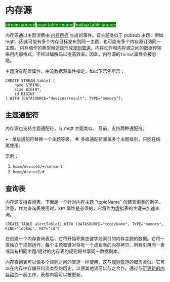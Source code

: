 # 内存源

<span style="background:green;color:white;">stream source</span>
<span style="background:green;color:white">scan table source</span>
<span style="background:green;color:white">lookup table source</span>

内存源通过主题消费由 [内存目标](../../sinks/builtin/memory.md) 生成的事件。该主题类似于 pubsub 主题，例如 mqtt，因此可能有多个内存目标发布到同一主题，也可能有多个内存源订阅同一主题。 内存动作的典型用途是形成[规则管道](../../rules/rule_pipeline.md)。内存动作和内存源之间的数据传输采用内部格式，不经过编解码以提高效率。因此，内存源的`format`属性会被忽略。

主题没有配置属性，由流数据源属性指定，如以下示例所示：

```text
CREATE STREAM table1 (
    name STRING,
    size BIGINT,
    id BIGINT
) WITH (DATASOURCE="devices/result", TYPE="memory");
```

## 主题通配符

内存源也支持主题通配符，与 mqtt 主题类似。 目前，支持两种通配符。

**+** : 单级通配符替换一个主题等级。
**#**: 多级通配符涵盖多个主题级别，只能在结尾使用。

示例：
1. `home/device1/+/sensor1`
2. `home/device1/#`

## 查询表

内存源支持查询表。下面是一个针对内存主题 "topicName" 创建查询表的例子。注意，作为查询表使用时，`KEY` 属性是必须的，它将作为虚拟表的主键来加速查询。

```text
CREATE TABLE alertTable() WITH (DATASOURCE="topicName", TYPE="memory", KIND="lookup", KEY="id")
```

在创建一个内存查询表后，它将开始积累由键字段索引的内存主题的数据。它将一直独立于规则运行。每个主题和键对将有一个虚拟表的内存拷贝。所有引用同一表或具有相同主题/键对的内存表的规则将共享同一数据副本。

内存查询表可以像多个规则之间的管道一样使用，这与[规则管道](../../rules/rule_pipeline.md)的概念类似。它可以在内存中存储任何流类型的历史，以便其他流可以与之合作。通过与[可更新的内存动作](../../sinks/builtin/memory.md#更新)一起工作，表格内容可以被更新。